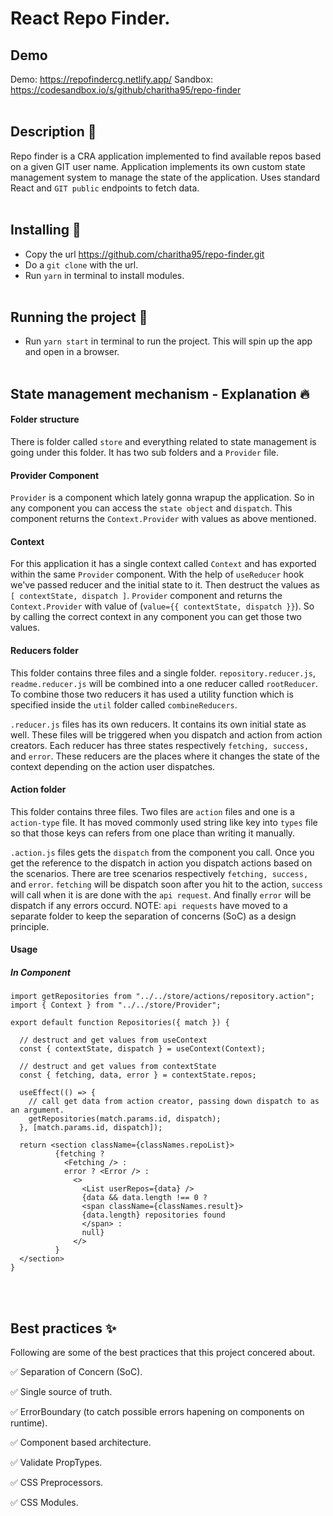 # React Repo Finder.

## Demo
Demo: https://repofindercg.netlify.app/
Sandbox: https://codesandbox.io/s/github/charitha95/repo-finder
<br/><br/>

## Description :newspaper:

Repo finder is a CRA application implemented to find available repos based on a given GIT user name. Application implements its own custom state management system to manage the state of the application. Uses standard React and `GIT public` endpoints to fetch data.
<br/><br/>

## Installing :wrench:

- Copy the url https://github.com/charitha95/repo-finder.git
- Do a `git clone` with the url.
- Run `yarn` in terminal to install modules.
  <br/><br/>

## Running the project :runner:

- Run `yarn start` in terminal to run the project. This will spin up the app and open in a browser.
  <br/><br/>

## State management mechanism - Explanation :fire:

#### Folder structure

There is folder called `store` and everything related to state management is going under this folder. It has two sub folders and a `Provider` file.

#### Provider Component

`Provider` is a component which lately gonna wrapup the application. So in any component you can access the `state object` and `dispatch`. This component returns the `Context.Provider` with values as above mentioned.

#### Context

For this application it has a single context called `Context` and has exported within the same `Provider` component. With the help of `useReducer` hook we've passed reducer and the initial state to it. Then destruct the values as `[ contextState, dispatch ]`. `Provider` component and returns the `Context.Provider` with value of (`value={{ contextState, dispatch }}`). So by calling the correct context in any component you can get those two values.

#### Reducers folder

This folder contains three files and a single folder. `repository.reducer.js`, `readme.reducer.js` will be combined into a one reducer called `rootReducer`. To combine those two reducers it has used a utility function which is specified inside the `util` folder called `combineReducers`.

`.reducer.js` files has its own reducers. It contains its own initial state as well. These files will be triggered when you dispatch and action from action creators. Each reducer has three states respectively `fetching, success,` and `error`. These reducers are the places where it changes the state of the context depending on the action user dispatches.

#### Action folder

This folder contains three files. Two files are `action` files and one is a `action-type` file. It has moved commonly used string like key into `types` file so that those keys can refers from one place than writing it manually.

`.action.js` files gets the `dispatch` from the component you call. Once you get the reference to the dispatch in action you dispatch actions based on the scenarios. There are tree scenarios respectively `fetching, success,` and `error`. `fetching` will be dispatch soon after you hit to the action, `success` will call when it is are done with the `api request`. And finally `error` will be dispatch if any errors occurd. NOTE: `api requests` have moved to a separate folder to keep the separation of concerns (SoC) as a design principle.

#### Usage

##### In Component

```shell
import getRepositories from "../../store/actions/repository.action";
import { Context } from "../../store/Provider";

export default function Repositories({ match }) {

  // destruct and get values from useContext
  const { contextState, dispatch } = useContext(Context);

  // destruct and get values from contextState
  const { fetching, data, error } = contextState.repos;

  useEffect(() => {
    // call get data from action creator, passing down dispatch to as an argument.
    getRepositories(match.params.id, dispatch);
  }, [match.params.id, dispatch]);

  return <section className={classNames.repoList}>
          {fetching ?
            <Fetching /> :
            error ? <Error /> :
              <>
                <List userRepos={data} />
                {data && data.length !== 0 ?
                <span className={classNames.result}>
                {data.length} repositories found
                </span> :
                null}
              </>
          }
  </section>
}
```
<br/><br/>

## Best practices :sparkles:
Following are some of the best practices that this project concered about.

✅ Separation of Concern (SoC). 

✅ Single source of truth.

✅ ErrorBoundary (to catch possible errors hapening on components on runtime).

✅ Component based architecture.

✅ Validate PropTypes.

✅ CSS Preprocessors.

✅ CSS Modules.
